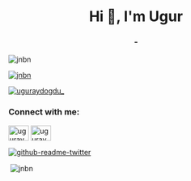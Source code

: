 <h1 align="center">Hi 👋, I'm Ugur</h1>
<h3 align="center">-</h3>

<p align="left"> <img src="https://komarev.com/ghpvc/?username=jnbn&label=Profile%20views&color=0e75b6&style=flat" alt="jnbn" /> </p>

<p align="left"> <a href="https://github.com/ryo-ma/github-profile-trophy"><img src="https://github-profile-trophy.vercel.app/?username=jnbn" alt="jnbn" /></a> </p>

<p align="left"> <a href="https://twitter.com/uguraydogdu_" target="blank"><img src="https://img.shields.io/twitter/follow/uguraydogdu_?logo=twitter&style=for-the-badge" alt="uguraydogdu_" /></a> </p>

<h3 align="left">Connect with me:</h3>
<p align="left">
<a href="https://twitter.com/uguraydogdu_" target="blank"><img align="center" src="https://raw.githubusercontent.com/rahuldkjain/github-profile-readme-generator/master/src/images/icons/Social/twitter.svg" alt="uguraydogdu_" height="30" width="40" /></a>
<a href="https://linkedin.com/in/uguraydogdu" target="blank"><img align="center" src="https://raw.githubusercontent.com/rahuldkjain/github-profile-readme-generator/master/src/images/icons/Social/linked-in-alt.svg" alt="uguraydogdu" height="30" width="40" /></a>
</p>


[![github-readme-twitter](https://github-readme-twitter.gazf.vercel.app/api?id=gazff)](https://github.com/gazf/github-readme-twitter)


<p>&nbsp;<img align="center" src="https://github-readme-stats.vercel.app/api?username=jnbn&show_icons=true&locale=en" alt="jnbn" /></p>

